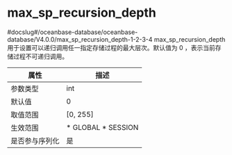 max_sp_recursion_depth 
===========================================
#docslug#/oceanbase-database/oceanbase-database/V4.0.0/max_sp_recursion_depth-1-2-3-4
max_sp_recursion_depth 用于设置可以递归调用任一指定存储过程的最大层次。默认值为 0 ，表示当前存储过程不可递归调用。


| **属性**  |                                                   **描述**                                                   |
|---------|------------------------------------------------------------------------------------------------------------|
| 参数类型    | int                                                                                                        |
| 默认值     | 0                                                                                                          |
| 取值范围    | \[0, 255\]                                                                                                 |
| 生效范围    | * GLOBAL   * SESSION    |
| 是否参与序列化 | 是                                                                                                          |


